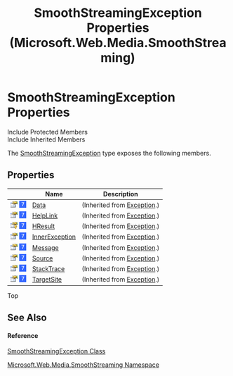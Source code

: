 ﻿---
title: SmoothStreamingException Properties (Microsoft.Web.Media.SmoothStreaming)
TOCTitle: SmoothStreamingException Properties
ms:assetid: Properties.T:Microsoft.Web.Media.SmoothStreaming.SmoothStreamingException
ms:mtpsurl: https://msdn.microsoft.com/en-us/library/microsoft.web.media.smoothstreaming.smoothstreamingexception_properties(v=VS.95)
ms:contentKeyID: 46307912
ms.date: 05/31/2012
mtps_version: v=VS.95
---

# SmoothStreamingException Properties

Include Protected Members  
Include Inherited Members  

The [SmoothStreamingException](smoothstreamingexception-class-microsoft-web-media-smoothstreaming_1.md) type exposes the following members.

## Properties

<table>
<thead>
<tr class="header">
<th> </th>
<th>Name</th>
<th>Description</th>
</tr>
</thead>
<tbody>
<tr class="odd">
<td><img src="images/Dd565996.pubproperty(en-us,VS.90).gif" title="Public property" alt="Public property" /> <img src="images/Ee532579.slMobile(VS.95).gif" title="Supported by Windows Phone" alt="Supported by Windows Phone" /></td>
<td><a href="https://msdn.microsoft.com/en-us/library/2wyfbc48(v=vs.95)">Data</a></td>
<td>(Inherited from <a href="https://msdn.microsoft.com/en-us/library/c18k6c59(v=vs.95)">Exception</a>.)</td>
</tr>
<tr class="even">
<td><img src="images/Dd565996.pubproperty(en-us,VS.90).gif" title="Public property" alt="Public property" /> <img src="images/Ee532579.slMobile(VS.95).gif" title="Supported by Windows Phone" alt="Supported by Windows Phone" /></td>
<td><a href="https://msdn.microsoft.com/en-us/library/71tawy4s(v=vs.95)">HelpLink</a></td>
<td>(Inherited from <a href="https://msdn.microsoft.com/en-us/library/c18k6c59(v=vs.95)">Exception</a>.)</td>
</tr>
<tr class="odd">
<td><img src="images/Ee230846.protproperty(en-us,VS.90).gif" title="Protected property" alt="Protected property" /> <img src="images/Ee532579.slMobile(VS.95).gif" title="Supported by Windows Phone" alt="Supported by Windows Phone" /></td>
<td><a href="https://msdn.microsoft.com/en-us/library/sh5cw61c(v=vs.95)">HResult</a></td>
<td>(Inherited from <a href="https://msdn.microsoft.com/en-us/library/c18k6c59(v=vs.95)">Exception</a>.)</td>
</tr>
<tr class="even">
<td><img src="images/Dd565996.pubproperty(en-us,VS.90).gif" title="Public property" alt="Public property" /> <img src="images/Ee532579.slMobile(VS.95).gif" title="Supported by Windows Phone" alt="Supported by Windows Phone" /></td>
<td><a href="https://msdn.microsoft.com/en-us/library/902sca80(v=vs.95)">InnerException</a></td>
<td>(Inherited from <a href="https://msdn.microsoft.com/en-us/library/c18k6c59(v=vs.95)">Exception</a>.)</td>
</tr>
<tr class="odd">
<td><img src="images/Dd565996.pubproperty(en-us,VS.90).gif" title="Public property" alt="Public property" /> <img src="images/Ee532579.slMobile(VS.95).gif" title="Supported by Windows Phone" alt="Supported by Windows Phone" /></td>
<td><a href="https://msdn.microsoft.com/en-us/library/9btwf6wk(v=vs.95)">Message</a></td>
<td>(Inherited from <a href="https://msdn.microsoft.com/en-us/library/c18k6c59(v=vs.95)">Exception</a>.)</td>
</tr>
<tr class="even">
<td><img src="images/Dd565996.pubproperty(en-us,VS.90).gif" title="Public property" alt="Public property" /> <img src="images/Ee532579.slMobile(VS.95).gif" title="Supported by Windows Phone" alt="Supported by Windows Phone" /></td>
<td><a href="https://msdn.microsoft.com/en-us/library/85weac5w(v=vs.95)">Source</a></td>
<td>(Inherited from <a href="https://msdn.microsoft.com/en-us/library/c18k6c59(v=vs.95)">Exception</a>.)</td>
</tr>
<tr class="odd">
<td><img src="images/Dd565996.pubproperty(en-us,VS.90).gif" title="Public property" alt="Public property" /> <img src="images/Ee532579.slMobile(VS.95).gif" title="Supported by Windows Phone" alt="Supported by Windows Phone" /></td>
<td><a href="https://msdn.microsoft.com/en-us/library/dxzhy005(v=vs.95)">StackTrace</a></td>
<td>(Inherited from <a href="https://msdn.microsoft.com/en-us/library/c18k6c59(v=vs.95)">Exception</a>.)</td>
</tr>
<tr class="even">
<td><img src="images/Dd565996.pubproperty(en-us,VS.90).gif" title="Public property" alt="Public property" /> <img src="images/Ee532579.slMobile(VS.95).gif" title="Supported by Windows Phone" alt="Supported by Windows Phone" /></td>
<td><a href="https://msdn.microsoft.com/en-us/library/2wchw354(v=vs.95)">TargetSite</a></td>
<td>(Inherited from <a href="https://msdn.microsoft.com/en-us/library/c18k6c59(v=vs.95)">Exception</a>.)</td>
</tr>
</tbody>
</table>


Top

## See Also

#### Reference

[SmoothStreamingException Class](smoothstreamingexception-class-microsoft-web-media-smoothstreaming_1.md)

[Microsoft.Web.Media.SmoothStreaming Namespace](microsoft-web-media-smoothstreaming-namespace_1.md)

